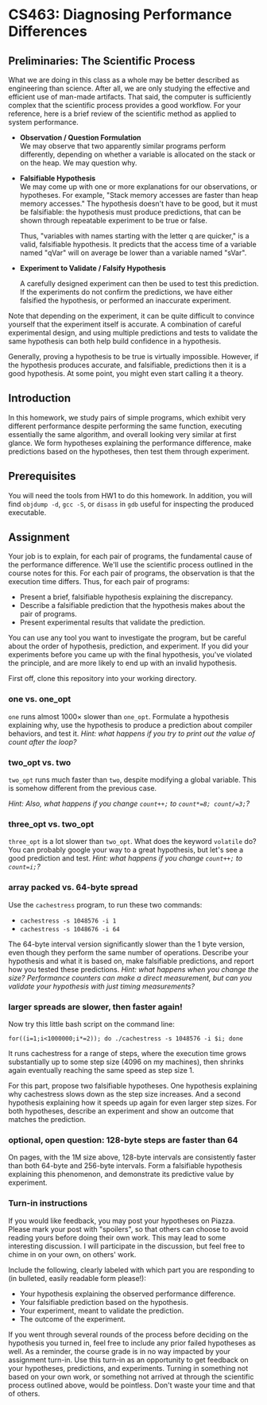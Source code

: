 # CS463: Diagnosing Performance Differences

## Preliminaries: The Scientific Process

What we are doing in this class as a whole may be better described as engineering than science. After all, we are only studying the effective and efficient use of man-made artifacts. That said, the computer is sufficiently complex that the scientific process provides a good workflow. For your reference, here is a brief review of the scientific method as applied to system performance.

- **Observation / Question Formulation**  
  We may observe that two apparently similar programs perform differently, depending on whether a variable is allocated on the stack or on the heap. We may question why.

- **Falsifiable Hypothesis**  
  We may come up with one or more explanations for our observations, or hypotheses. For example, "Stack memory accesses are faster than heap memory accesses." The hypothesis doesn't have to be good, but it must be falsifiable: the hypothesis must produce predictions, that can be shown through repeatable experiment to be true or false.

  Thus, "variables with names starting with the letter q are quicker," is a valid, falsifiable hypothesis. It predicts that the access time of a variable named "qVar" will on average be lower than a variable named "sVar".

- **Experiment to Validate / Falsify Hypothesis**  

  A carefully designed experiment can then be used to test this prediction. If the experiments do not confirm the predictions, we have either falsified the hypothesis, or performed an inaccurate experiment.

Note that depending on the experiment, it can be quite difficult to convince yourself that the experiment itself is accurate. A combination of careful experimental design, and using multiple predictions and tests to validate the same hypothesis can both help build confidence in a hypothesis.

Generally, proving a hypothesis to be true is virtually impossible. However, if the hypothesis produces accurate, and falsifiable, predictions then it is a good hypothesis. At some point, you might even start calling it a theory.

## Introduction

In this homework, we study pairs of simple programs, which exhibit very different performance despite performing the same function, executing essentially the same algorithm, and overall looking very similar at first glance. We form hypotheses explaining the performance difference, make predictions based on the hypotheses, then test them through experiment.

## Prerequisites

You will need the tools from HW1 to do this homework. In addition, you will find `objdump -d`, `gcc -S`, or `disass` in `gdb` useful for inspecting the produced executable.

## Assignment

Your job is to explain, for each pair of programs, the fundamental cause of the performance difference. We'll use the scientific process outlined in the course notes for this. For each pair of programs, the observation is that the execution time differs. Thus, for each pair of programs:

- Present a brief, falsifiable hypothesis explaining the discrepancy.
- Describe a falsifiable prediction that the hypothesis makes about the pair of programs.
- Present experimental results that validate the prediction.

You can use any tool you want to investigate the program, but be careful about the order of hypothesis, prediction, and experiment. If you did your experiments before you came up with the final hypothesis, you've violated the principle, and are more likely to end up with an invalid hypothesis.

First off, clone this repository into your working directory. 

### one vs. one_opt

`one` runs almost 1000× slower than `one_opt`. Formulate a hypothesis explaining why, use the hypothesis to produce a prediction about compiler behaviors, and test it. *Hint: what happens if you try to print out the value of count after the loop?*

### two_opt vs. two

`two_opt` runs much faster than `two`, despite modifying a global variable. This is somehow different from the previous case.

*Hint: Also, what happens if you change `count++;` to `count*=8; count/=3;`?*

### three_opt vs. two_opt

`three_opt` is a lot slower than `two_opt`. What does the keyword `volatile` do? You can probably google your way to a great hypothesis, but let's see a good prediction and test. *Hint: what happens if you change `count++;` to `count=i;`?*

### array packed vs. 64-byte spread

Use the `cachestress` program, to run these two commands:

- `cachestress -s 1048576 -i 1`
- `cachestress -s 1048676 -i 64`

The 64-byte interval version significantly slower than the 1 byte version, even though they perform the same number of operations. Describe your hypothesis and what it is based on, make falsifiable predictions, and report how you tested these predictions. *Hint: what happens when you change the size? Performance counters can make a direct measurement, but can you validate your hypothesis with just timing measurements?*

### larger spreads are slower, then faster again!

Now try this little bash script on the command line:

`for((i=1;i<1000000;i*=2)); do ./cachestress -s 1048576 -i $i; done`


It runs cachestress for a range of steps, where the execution time grows substantially up to some step size (4096 on my machines), then shrinks again eventually reaching the same speed as step size 1.

For this part, propose two falsifiable hypotheses. One hypothesis explaining why cachestress slows down as the step size increases. And a second hypothesis explaining how it speeds up again for even larger step sizes. For both hypotheses, describe an experiment and show an outcome that matches the prediction.

### optional, open question: 128-byte steps are faster than 64

On pages, with the 1M size above, 128-byte intervals are consistently faster than both 64-byte and 256-byte intervals. Form a falsifiable hypothesis explaining this phenomenon, and demonstrate its predictive value by experiment.

### Turn-in instructions

If you would like feedback, you may post your hypotheses on Piazza. Please mark your post with "spoilers", so that others can choose to avoid reading yours before doing their own work. This may lead to some interesting discussion. I will participate in the discussion, but feel free to chime in on your own, on others' work.

Include the following, clearly labeled with which part you are responding to (in bulleted, easily readable form please!):

- Your hypothesis explaining the observed performance difference.
- Your falsifiable prediction based on the hypothesis.
- Your experiment, meant to validate the prediction.
- The outcome of the experiment.

If you went through several rounds of the process before deciding on the hypothesis you turned in, feel free to include any prior failed hypotheses as well. As a reminder, the course grade is in no way impacted by your assignment turn-in. Use this turn-in as an opportunity to get feedback on your hypotheses, predictions, and experiments. Turning in something not based on your own work, or something not arrived at through the scientific process outlined above, would be pointless. Don't waste your time and that of others.
